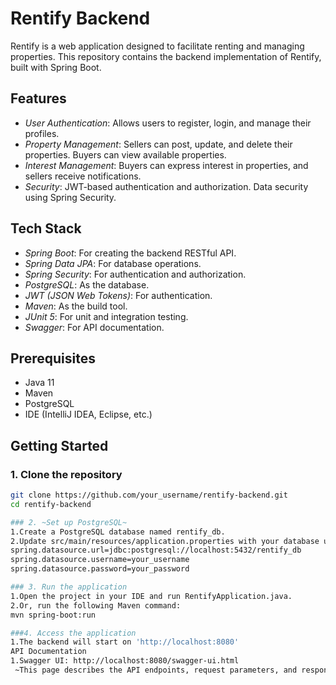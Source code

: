 # Rentify Backend

Rentify is a web application designed to facilitate renting and managing properties. This repository contains the backend implementation of Rentify, built with Spring Boot.

## Features

- *User Authentication*: Allows users to register, login, and manage their profiles.
- *Property Management*: Sellers can post, update, and delete their properties. Buyers can view available properties.
- *Interest Management*: Buyers can express interest in properties, and sellers receive notifications.
- *Security*: JWT-based authentication and authorization. Data security using Spring Security.

## Tech Stack

- *Spring Boot*: For creating the backend RESTful API.
- *Spring Data JPA*: For database operations.
- *Spring Security*: For authentication and authorization.
- *PostgreSQL*: As the database.
- *JWT (JSON Web Tokens)*: For authentication.
- *Maven*: As the build tool.
- *JUnit 5*: For unit and integration testing.
- *Swagger*: For API documentation.

## Prerequisites

- Java 11
- Maven
- PostgreSQL
- IDE (IntelliJ IDEA, Eclipse, etc.)

## Getting Started

### 1. Clone the repository

```bash
git clone https://github.com/your_username/rentify-backend.git
cd rentify-backend

### 2. ~Set up PostgreSQL~
1.Create a PostgreSQL database named rentify_db.
2.Update src/main/resources/application.properties with your database username and password:
spring.datasource.url=jdbc:postgresql://localhost:5432/rentify_db
spring.datasource.username=your_username
spring.datasource.password=your_password

### 3. Run the application
1.Open the project in your IDE and run RentifyApplication.java.
2.Or, run the following Maven command:
mvn spring-boot:run

###4. Access the application
1.The backend will start on 'http://localhost:8080'
API Documentation
1.Swagger UI: http://localhost:8080/swagger-ui.html
 ~This page describes the API endpoints, request parameters, and responses.
